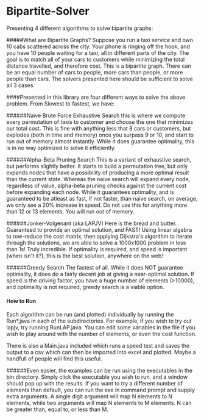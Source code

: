 # Bipartite-Solver
Presenting 4 different algorithms to solve bipartite graphs:

#####What are Bipartite Graphs?
Suppose you run a taxi service and own 10 cabs scattered across the city. Your phone is 
ringing off the hook, and you have 10 people waiting for a taxi, all in different parts 
of the city. The goal is to match all of your cars to customers while minimizing the total 
distance travelled, and therefore cost. This is a bipartite graph. There can be an
equal number of cars to people, more cars than people, or more people than cars. The
solvers presented here should be sufficient to solve all 3 cases.

####Presented in this library are four different ways to solve the above problem.
From Slowest to fastest, we have:

######Naive Brute Force Exhaustive Search
this is where we compute every permutation of taxis to 
customer and choose the one that minimizes our total cost. This is fine with anything
less that 8 cars or customers, but explodes (both in time and memory) once you surpass 9
or 10, and start to run out of memory almost instantly. While it does guarantee optimality, 
this is in no way optimized to solve it efficiently.
     
######Alpha-Beta Pruning Search
This is a variant of exhaustive search, but performs slightly better.
It starts to build a permutation tree, but only expands nodes that have a possibility of
producing a more optimal result than the current state. Whereas the naive search will
expand every node, regardless of value, alpha-beta pruning checks against the current cost
before expanding each node. While it guarantees optimality, and is guaranteed to be
atleast as fast, if not faster, than naive search, on average, we only see a 20% increase
in speed. Do not use this for anything more than 12 or 13 elements. You will run out of
memory.
     
######Jonker-Volgenant (aka LAPJV)
Here is the bread and butter. Guaranteed to provide an optimal
solution, and FAST! Using linear algebra to row-reduce the cost matrix, then applying
Dijkstra's algorithm to iterate through the solutions, we are able to solve a 1000x1000
problem in less than 1s! Truly incredible. If optimality is required, and speed is
important (when isn't it?), this is the best solution, anywhere on the web!

######Greedy Search
The fastest of all. While it does NOT guarantee optimality, it does do a fairly
decent job at giving a near-optimal solution. If speed is the driving factor, you have a huge
number of elements (>10000), and optimality is not required, greedy search is a viable option.


#### How to Run

Each algorithm can be run (and plotted) individually by running the Run*.java in each of the
subdirectories. For example, if you wish to try out lapjv, try running RunLAP.java. You can edit
some variables in the file if you wish to play around with the number of elements, or even the 
cost function.

There is also a Main.java included which runs a speed test and saves the output to a csv which
can then be imported into excel and plotted. Maybe a handfull of people will find this useful.

######Even easier, the examples can be run using the executables in the bin directory.
Simply click the executable you wish to run, and a window should pop up with the results. If you 
want to try a different number of elements than default, you can run the exe in command prompt 
and supply extra arguments. A single digit argument will map N elements to N elements, while two 
arguments will map N elements to M elements. N can be greater than, equal to, or less than M.
